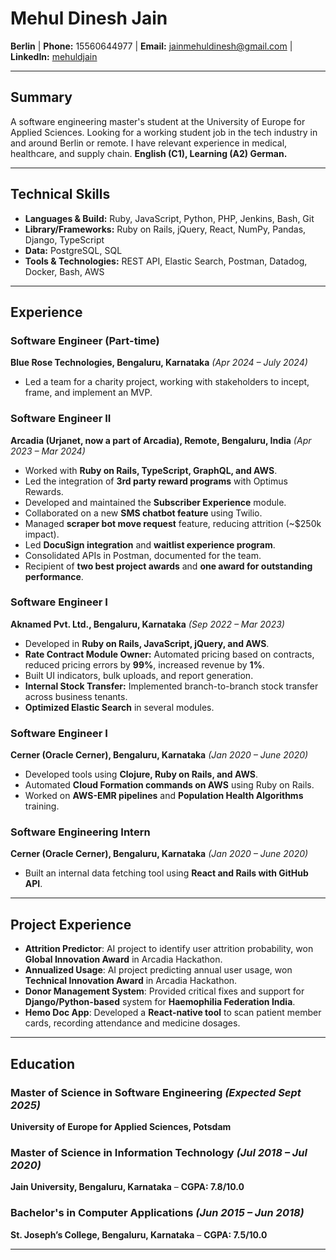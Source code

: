# Mehul Dinesh Jain

**Berlin** | **Phone:** 15560644977 | **Email:** [jainmehuldinesh@gmail.com](mailto:jainmehuldinesh@gmail.com) | **LinkedIn:** [mehuldjain](https://www.linkedin.com/in/mehuldjain/)

---

## Summary
A software engineering master's student at the University of Europe for Applied Sciences. Looking for a working student job in the tech industry in and around Berlin or remote. I have relevant experience in medical, healthcare, and supply chain. **English (C1), Learning (A2) German.**

---

## Technical Skills
- **Languages & Build:** Ruby, JavaScript, Python, PHP, Jenkins, Bash, Git  
- **Library/Frameworks:** Ruby on Rails, jQuery, React, NumPy, Pandas, Django, TypeScript  
- **Data:** PostgreSQL, SQL  
- **Tools & Technologies:** REST API, Elastic Search, Postman, Datadog, Docker, Bash, AWS  

---

## Experience

### **Software Engineer (Part-time)**  
**Blue Rose Technologies, Bengaluru, Karnataka** *(Apr 2024 – July 2024)*  
- Led a team for a charity project, working with stakeholders to incept, frame, and implement an MVP.

### **Software Engineer II**  
**Arcadia (Urjanet, now a part of Arcadia), Remote, Bengaluru, India** *(Apr 2023 – Mar 2024)*  
- Worked with **Ruby on Rails, TypeScript, GraphQL, and AWS**.
- Led the integration of **3rd party reward programs** with Optimus Rewards.
- Developed and maintained the **Subscriber Experience** module.
- Collaborated on a new **SMS chatbot feature** using Twilio.
- Managed **scraper bot move request** feature, reducing attrition (~$250k impact).
- Led **DocuSign integration** and **waitlist experience program**.
- Consolidated APIs in Postman, documented for the team.
- Recipient of **two best project awards** and **one award for outstanding performance**.

### **Software Engineer I**  
**Aknamed Pvt. Ltd., Bengaluru, Karnataka** *(Sep 2022 – Mar 2023)*  
- Developed in **Ruby on Rails, JavaScript, jQuery, and AWS**.
- **Rate Contract Module Owner:** Automated pricing based on contracts, reduced pricing errors by **99%**, increased revenue by **1%**.
- Built UI indicators, bulk uploads, and report generation.
- **Internal Stock Transfer:** Implemented branch-to-branch stock transfer across business tenants.
- **Optimized Elastic Search** in several modules.

### **Software Engineer I**  
**Cerner (Oracle Cerner), Bengaluru, Karnataka** *(Jan 2020 – June 2020)*  
- Developed tools using **Clojure, Ruby on Rails, and AWS**.
- Automated **Cloud Formation commands on AWS** using Ruby on Rails.
- Worked on **AWS-EMR pipelines** and **Population Health Algorithms** training.

### **Software Engineering Intern**  
**Cerner (Oracle Cerner), Bengaluru, Karnataka** *(Jan 2020 – June 2020)*  
- Built an internal data fetching tool using **React and Rails with GitHub API**.

---

## Project Experience

- **Attrition Predictor**: AI project to identify user attrition probability, won **Global Innovation Award** in Arcadia Hackathon.
- **Annualized Usage**: AI project predicting annual user usage, won **Technical Innovation Award** in Arcadia Hackathon.
- **Donor Management System**: Provided critical fixes and support for **Django/Python-based** system for **Haemophilia Federation India**.
- **Hemo Doc App**: Developed a **React-native tool** to scan patient member cards, recording attendance and medicine dosages.

---

## Education

### **Master of Science in Software Engineering** *(Expected Sept 2025)*  
**University of Europe for Applied Sciences, Potsdam**  

### **Master of Science in Information Technology** *(Jul 2018 – Jul 2020)*  
**Jain University, Bengaluru, Karnataka** – **CGPA: 7.8/10.0**

### **Bachelor's in Computer Applications** *(Jun 2015 – Jun 2018)*  
**St. Joseph’s College, Bengaluru, Karnataka** – **CGPA: 7.5/10.0**  

---

